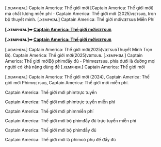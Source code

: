[.xᴇᴍᴘʜɪᴍ.] Captain America: Thế giới mới [Captain America: Thế giới mới] mà chất lượng miễn phí - Captain America: Thế giới mới (2025)ᴠɪᴇᴛsᴜʙ, trọn bộ thuyết minh. [.xᴇᴍᴘʜɪᴍ.] Captain America: Thế giới mớiᴠɪᴇᴛsᴜʙ Miễn Phí


**[.xᴇᴍᴘʜɪᴍ.]➠ [Captain America: Thế giới mớiᴠɪᴇᴛsᴜʙ](https://mantapsnih.blogspot.com/2025/02/came.html)**

**[.xᴇᴍᴘʜɪᴍ.]➠ [Captain America: Thế giới mớiᴠɪᴇᴛsᴜʙ](https://mantapsnih.blogspot.com/2025/02/came.html)**

[.xᴇᴍᴘʜɪᴍ.] Captain America: Thế giới mới(2025)ᴠɪᴇᴛsᴜʙThuyết Minh Trọn Bộ. Captain America: Thế giới mới(2025)ᴠɪᴇᴛsᴜʙ. [.xᴇᴍᴘʜɪᴍ.] Captain America: Thế giới mớiBộ phimđầy đủ - Phimᴠɪᴇᴛsᴜʙ. phía dưới là đường mọi người có khả năng dùng để [.xᴇᴍᴘʜɪᴍ.] Captain America: Thế giới mới

[.xᴇᴍᴘʜɪᴍ.] Captain America: Thế giới mới (2024), Captain America: Thế giới mới Phimᴠɪᴇᴛsᴜʙ, Captain America: Thế giới mới miễn phí.

Captain America: Thế giới mới phimtrực tuyến

Captain America: Thế giới mới phimtrực tuyến miễn phí

Captain America: Thế giới mới phimmiễn phí

Captain America: Thế giới mới bộ phimđầy đủ trực tuyến miễn phí

Captain America: Thế giới mới bộ phimđầy đủ

Captain America: Thế giới mới là phimcó phụ đề đầy đủ
